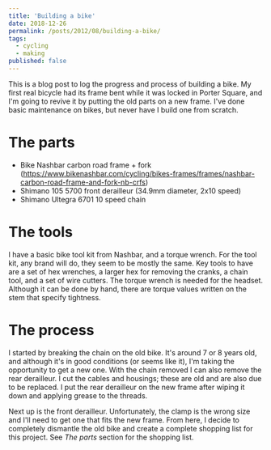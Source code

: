 ```yaml
---
title: 'Building a bike'
date: 2018-12-26
permalink: /posts/2012/08/building-a-bike/
tags:
  - cycling
  - making
published: false
---
```


This is a blog post to log the progress and process of building a bike.
My first real bicycle had its frame bent while it was locked in Porter Square, and I'm going to revive it by putting the old parts on a new frame.
I've done basic maintenance on bikes, but never have I build one from scratch.

The parts
======

* Bike Nashbar carbon road frame + fork (https://www.bikenashbar.com/cycling/bikes-frames/frames/nashbar-carbon-road-frame-and-fork-nb-crfs)
* Shimano 105 5700 front derailleur (34.9mm diameter, 2x10 speed)
* Shimano Ultegra 6701 10 speed chain

The tools
======

I have a basic bike tool kit from Nashbar, and a torque wrench.
For the tool kit, any brand will do, they seem to be mostly the same.
Key tools to have are a set of hex wrenches, a larger hex for removing the cranks, a chain tool, and a set of wire cutters.
The torque wrench is needed for the headset.
Although it can be done by hand, there are torque values written on the stem that specify tightness.

The process
======

I started by breaking the chain on the old bike.
It's around 7 or 8 years old, and although it's in good conditions (or seems like it), I'm taking the opportunity to get a new one.
With the chain removed I can also remove the rear derailleur.
I cut the cables and housings; these are old and are also due to be replaced.
I put the rear derailleur on the new frame after wiping it down and applying grease to the threads.

Next up is the front derailleur.
Unfortunately, the clamp is the wrong size and I'll need to get one that fits the new frame.
From here, I decide to completely dismantle the old bike and create a complete shopping list for this project.
See _The parts_ section for the shopping list.
